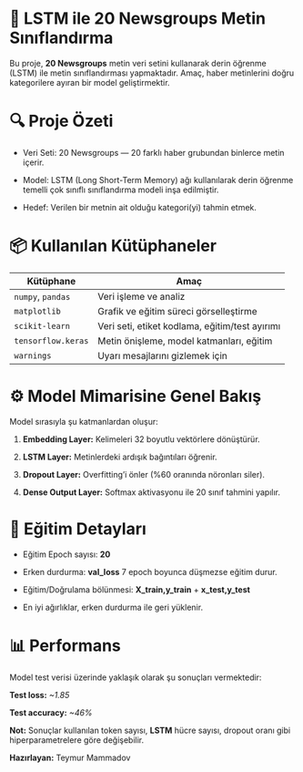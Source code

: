 # 🧠 LSTM ile 20 Newsgroups Metin Sınıflandırma
Bu proje, **20 Newsgroups** metin veri setini kullanarak derin öğrenme (LSTM) ile metin sınıflandırması yapmaktadır. Amaç, haber metinlerini doğru kategorilere ayıran bir model geliştirmektir.


# 🔍 Proje Özeti

- Veri Seti: 20 Newsgroups — 20 farklı haber grubundan binlerce metin içerir.

- Model: LSTM (Long Short-Term Memory) ağı kullanılarak derin öğrenme temelli çok sınıflı sınıflandırma modeli inşa edilmiştir.

- Hedef: Verilen bir metnin ait olduğu kategori(yi) tahmin etmek.



# 📦 Kullanılan Kütüphaneler


| Kütüphane          | Amaç                                           |
| ------------------ | ---------------------------------------------- |
| `numpy`, `pandas`  | Veri işleme ve analiz                          |
| `matplotlib`       | Grafik ve eğitim süreci görselleştirme         |
| `scikit-learn`     | Veri seti, etiket kodlama, eğitim/test ayırımı |
| `tensorflow.keras` | Metin önişleme, model katmanları, eğitim       |
| `warnings`         | Uyarı mesajlarını gizlemek için                |



# ⚙️ Model Mimarisine Genel Bakış

Model sırasıyla şu katmanlardan oluşur:

1. **Embedding Layer:** Kelimeleri 32 boyutlu vektörlere dönüştürür.

2. **LSTM Layer:** Metinlerdeki ardışık bağıntıları öğrenir.

3. **Dropout Layer:** Overfitting’i önler (%60 oranında nöronları siler).

4. **Dense Output Layer:** Softmax aktivasyonu ile 20 sınıf tahmini yapılır.


# 🧪 Eğitim Detayları

- Eğitim Epoch sayısı: **20**

- Erken durdurma: **val_loss** 7 epoch boyunca düşmezse eğitim durur.

- Eğitim/Doğrulama bölünmesi: **X_train,y_train** + **x_test,y_test**

- En iyi ağırlıklar, erken durdurma ile geri yüklenir.


# 📊 Performans
Model test verisi üzerinde yaklaşık olarak şu sonuçları vermektedir:

**Test loss:** *~1.85*

**Test accuracy:** *~46%*

**Not:** Sonuçlar kullanılan token sayısı, **LSTM** hücre sayısı, dropout oranı gibi hiperparametrelere göre değişebilir.

**Hazırlayan:** Teymur Mammadov
